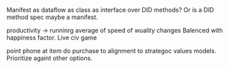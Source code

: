 Manifest as dataflow as class as interface over DID methods? Or is a DID method spec maybe a manifest.

productivity -> runninrg average of speed of wuality changes
Balenced with happiness factor. Live civ game

point phone at item do purchase to alignment to strategoc values models. Prioritize againt other options.